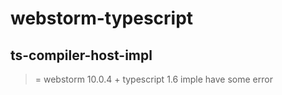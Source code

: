 # webstorm-typescript

## ts-compiler-host-impl
>= webstorm 10.0.4  + typescript 1.6 imple have some error
